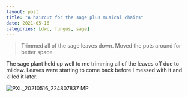 ```yaml
---
layout: post
title: "A haircut for the sage plus musical chairs"
date: 2021-05-16
categories: [dwc, fungus, sage]
---
```


> Trimmed all of the sage leaves down. Moved the pots around for better space.

The sage plant held up well to me trimming all of the leaves off due to mildew. Leaves were starting to come back before I messed with it and killed it later.

![PXL_20210516_224807837 MP](https://user-images.githubusercontent.com/352979/124211389-02769f00-dabb-11eb-8a42-b26e5b6cc9d2.jpg)
